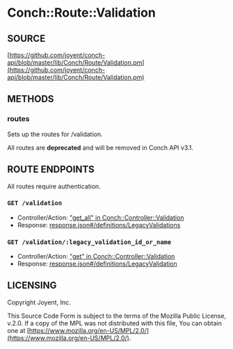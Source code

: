# Conch::Route::Validation

## SOURCE

[https://github.com/joyent/conch-api/blob/master/lib/Conch/Route/Validation.pm](https://github.com/joyent/conch-api/blob/master/lib/Conch/Route/Validation.pm)

## METHODS

### routes

Sets up the routes for /validation.

All routes are **deprecated** and will be removed in Conch API v3.1.

## ROUTE ENDPOINTS

All routes require authentication.

### `GET /validation`

- Controller/Action: ["get\_all" in Conch::Controller::Validation](../modules/Conch%3A%3AController%3A%3AValidation#get_all)
- Response: [response.json#/definitions/LegacyValidations](../json-schema/response.json#/definitions/LegacyValidations)

### `GET /validation/:legacy_validation_id_or_name`

- Controller/Action: ["get" in Conch::Controller::Validation](../modules/Conch%3A%3AController%3A%3AValidation#get)
- Response: [response.json#/definitions/LegacyValidation](../json-schema/response.json#/definitions/LegacyValidation)

## LICENSING

Copyright Joyent, Inc.

This Source Code Form is subject to the terms of the Mozilla Public License,
v.2.0. If a copy of the MPL was not distributed with this file, You can obtain
one at [https://www.mozilla.org/en-US/MPL/2.0/](https://www.mozilla.org/en-US/MPL/2.0/).
